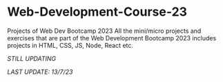 # Web-Development-Course-23
Projects of Web Dev Bootcamp 2023
All the mini/micro projects and exercises that are part of the Web Development Bootcamp 2023 includes projects in HTML, CSS, JS, Node, React etc.


*STILL UPDATING*

*LAST UPDATE: 13/7/23*
